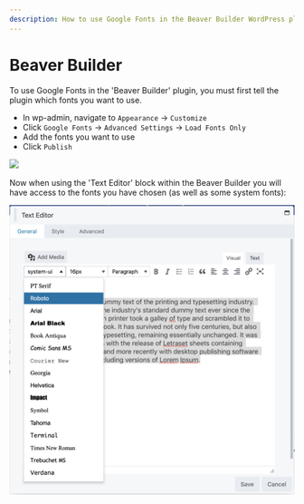 ```yaml
---
description: How to use Google Fonts in the Beaver Builder WordPress plugin.
---
```


# Beaver Builder

To use Google Fonts in the 'Beaver Builder' plugin, you must first tell the plugin which fonts you want to use.

* In wp-admin, navigate to `Appearance` → `Customize`
* Click `Google Fonts` → `Advanced Settings` → `Load Fonts Only`
* Add the fonts you want to use
* Click `Publish`

![](https://blobscdn.gitbook.com/v0/b/gitbook-28427.appspot.com/o/assets%2F-LkTSjUWN2UHe7kspGpw%2F-LkVGhNqRyl51Q8q6Y4e%2F-LkVHZyEWATRRO7rb3V5%2Fimage.png?alt=media\&token=954ff77d-f22a-4224-bf8c-018c3f19c4cf)

Now when using the 'Text Editor' block within the Beaver Builder you will have access to the fonts you have chosen (as well as some system fonts):

![](<../.gitbook/assets/image (8).png>)
